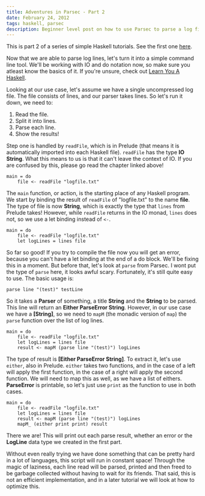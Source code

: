 ```yaml
---
title: Adventures in Parsec - Part 2
date: February 24, 2012
tags: haskell, parsec
description: Beginner level post on how to use Parsec to parse a log file, adding command line
---
```


This is part 2 of a series of simple Haskell tutorials. See the first one [here][part1].

Now that we are able to parse log lines, let's turn it into a simple command line tool. We'll be working with IO and do notation now, so make sure you atleast know the basics of it. If you're unsure, check out [Learn You A Haskell][lyahio].

Looking at our use case, let's assume we have a single uncompressed log file. The file consists of lines, and our parser takes lines. So let's run it down, we need to:

1. Read the file.
2. Split it into lines.
3. Parse each line.
4. Show the results!

Step one is handled by `readFile`, which is in Prelude (that means it is automatically imported into each Haskell file). `readFile` has the type __IO String__. What this means to us is that it can't leave the context of IO. If you are confused by this, please go read the chapter linked above!

~~~~~{.haskell}
main = do
    file <- readFile "logfile.txt"
~~~~~

The `main` function, or action, is the starting place of any Haskell program. We start by binding the result of `readFile` of "logfile.txt" to the name __file__. The type of file is now __String__, which is exactly the type that `lines` from Prelude takes! However, while `readFile` returns in the IO monad, `lines` does not, so we use a let binding instead of `<-`.

~~~~~{.haskell}
main = do
    file <- readFile "logfile.txt"
    let logLines = lines file
~~~~~

So far so good! If you try to compile the file now you will get an error, because you can't have a let binding at the end of a do block. We'll be fixing this in a moment. But before that, let's look at `parse` from Parsec. I wont put the type of `parse` here, it looks awful scary. Fortunately, it's still quite easy to use. The basic usage is:

~~~~~{.haskell}
parse line "(test)" testLine
~~~~~

So it takes a __Parser__ of something, a title __String__ and the __String__ to be parsed. This line will return an __Either ParseError String__. However, in our use case we have a __[String]__, so we need to `mapM` (the monadic version of `map`) the `parse` function over the list of log lines.

~~~~~{.haskell}
main = do
    file <- readFile "logfile.txt"
    let logLines = lines file
    result <- mapM (parse line "(test)") logLines
~~~~~

The type of result is __[Either ParseError String]__. To extract it, let's use `either`, also in Prelude. `either` takes two functions, and in the case of a left will apply the first function, in the case of a right will apply the second function. We will need to map this as well, as we have a list of eithers. __ParseError__ is printable, so let's just use `print` as the function to use in both cases.

~~~~~{.haskell}
main = do
    file <- readFile "logfile.txt"
    let logLines = lines file
    result <- mapM (parse line "(test)") logLines
    mapM_ (either print print) result
~~~~~

There we are! This will print out each parse result, whether an error or the __LogLine__ data type we created in the first part. 

Without even really trying we have done something that can be pretty hard in a lot of languages, this script will run in constant space! Through the magic of laziness, each line read will be parsed, printed and then freed to be garbage collected without having to wait for its friends. That said, this is not an efficient implementation, and in a later tutorial we will look at how to optimize this.

[part1]: http://FIX
[lyahio]: http://learnyouahaskell.com/input-and-output
[hoogle]: http://www.haskell.org/hoogle/